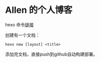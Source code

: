 # Allen 的个人博客

hexo 命令[链接](https://hexo.io/docs/commands)

创建有一个文档：

```shell
hexo new [layout] <title>
```

添加完文档，直接push到github自动构建部署。